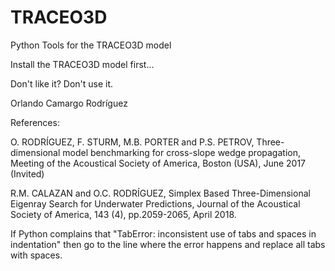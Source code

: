 # TRACEO3D
Python Tools for the TRACEO3D model

Install the TRACEO3D model first...

Don't like it? Don't use it. 

Orlando Camargo Rodríguez

References: 

O. RODRÍGUEZ, F. STURM, M.B. PORTER and P.S. PETROV, Three-dimensional model benchmarking for cross-slope wedge propagation, Meeting of the Acoustical Society of America, Boston (USA), June 2017 (Invited)

R.M. CALAZAN and O.C. RODRÍGUEZ, Simplex Based Three-Dimensional Eigenray Search for Underwater Predictions, Journal of the Acoustical Society of America, 143 (4), pp.2059-2065, April 2018. 

If Python complains that
"TabError: inconsistent use of tabs and spaces in indentation" 
then go to the line where the error happens and replace all tabs with spaces. 

